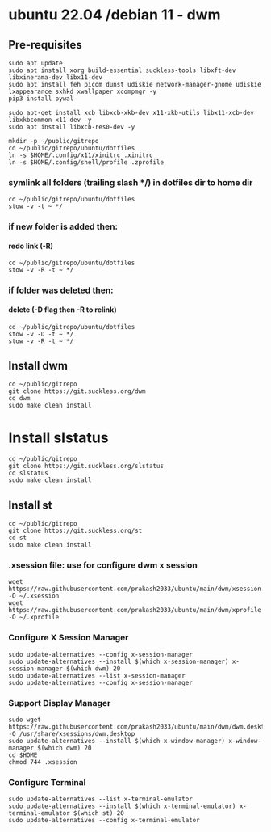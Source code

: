 # ubuntu 22.04 /debian 11 - dwm

## Pre-requisites
```
sudo apt update
sudo apt install xorg build-essential suckless-tools libxft-dev libxinerama-dev libx11-dev
sudo apt install feh picom dunst udiskie network-manager-gnome udiskie lxappearance sxhkd xwallpaper xcompmgr -y
pip3 install pywal

sudo apt-get install xcb libxcb-xkb-dev x11-xkb-utils libx11-xcb-dev libxkbcommon-x11-dev -y
sudo apt install libxcb-res0-dev -y

mkdir -p ~/public/gitrepo
cd ~/public/gitrepo/ubuntu/dotfiles
ln -s $HOME/.config/x11/xinitrc .xinitrc
ln -s $HOME/.config/shell/profile .zprofile
```

### symlink all folders (trailing slash */) in dotfiles dir to home dir
```
cd ~/public/gitrepo/ubuntu/dotfiles
stow -v -t ~ */
```

### if new folder is added then:
#### redo link (-R)
```
cd ~/public/gitrepo/ubuntu/dotfiles
stow -v -R -t ~ */
```

### if folder was deleted then:
#### delete (-D flag then -R to relink)
```
cd ~/public/gitrepo/ubuntu/dotfiles
stow -v -D -t ~ */
stow -v -R -t ~ */
```

## Install dwm
```
cd ~/public/gitrepo
git clone https://git.suckless.org/dwm
cd dwm
sudo make clean install
```

# Install slstatus
```
cd ~/public/gitrepo
git clone https://git.suckless.org/slstatus
cd slstatus
sudo make clean install
```

## Install st
```
cd ~/public/gitrepo
git clone https://git.suckless.org/st
cd st
sudo make clean install
```
### .xsession file: use for configure dwm x session
```
wget https://raw.githubusercontent.com/prakash2033/ubuntu/main/dwm/xsession.slstatus -O ~/.xsession
wget https://raw.githubusercontent.com/prakash2033/ubuntu/main/dwm/xprofile -O ~/.xprofile
```

### Configure X Session Manager
```
sudo update-alternatives --config x-session-manager
sudo update-alternatives --install $(which x-session-manager) x-session-manager $(which dwm) 20
sudo update-alternatives --list x-session-manager
sudo update-alternatives --config x-session-manager

```

### Support Display Manager
```
sudo wget https://raw.githubusercontent.com/prakash2033/ubuntu/main/dwm/dwm.desktop -O /usr/share/xsessions/dwm.desktop
sudo update-alternatives --install $(which x-window-manager) x-window-manager $(which dwm) 20
cd $HOME
chmod 744 .xsession
```

### Configure Terminal
```
sudo update-alternatives --list x-terminal-emulator
sudo update-alternatives --install $(which x-terminal-emulator) x-terminal-emulator $(which st) 20
sudo update-alternatives --config x-terminal-emulator
```
